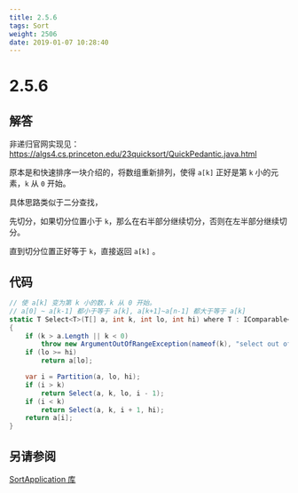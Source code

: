 ```yaml
---
title: 2.5.6
tags: Sort
weight: 2506
date: 2019-01-07 10:28:40
---
```


# 2.5.6


## 解答

非递归官网实现见：https://algs4.cs.princeton.edu/23quicksort/QuickPedantic.java.html

原本是和快速排序一块介绍的，将数组重新排列，使得 `a[k]` 正好是第 `k` 小的元素，`k` 从 `0` 开始。

具体思路类似于二分查找，

先切分，如果切分位置小于 `k`，那么在右半部分继续切分，否则在左半部分继续切分。

直到切分位置正好等于 `k`，直接返回 `a[k]` 。

## 代码

```csharp
// 使 a[k] 变为第 k 小的数，k 从 0 开始。
// a[0] ~ a[k-1] 都小于等于 a[k], a[k+1]~a[n-1] 都大于等于 a[k]
static T Select<T>(T[] a, int k, int lo, int hi) where T : IComparable<T>
{
    if (k > a.Length || k < 0)
        throw new ArgumentOutOfRangeException(nameof(k), "select out of bound");
    if (lo >= hi)
        return a[lo];

    var i = Partition(a, lo, hi);
    if (i > k)
        return Select(a, k, lo, i - 1);
    if (i < k)
        return Select(a, k, i + 1, hi);
    return a[i];
}
```

## 另请参阅

[SortApplication 库](https://github.com/ikesnowy/Algorithms-4th-Edition-in-Csharp/tree/master/2%20Sorting/2.5/SortApplication)
